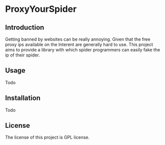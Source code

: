 # ProxyYourSpider

## Introduction
   Getting banned by websites can be really annoying. Given that the free proxy ips available on the Interent are generally hard to use. This project aims to provide a library with which spider programmers can easily fake the ip of their spider.

## Usage
   Todo

## Installation
   Todo

## License
   The license of this project is GPL license.

